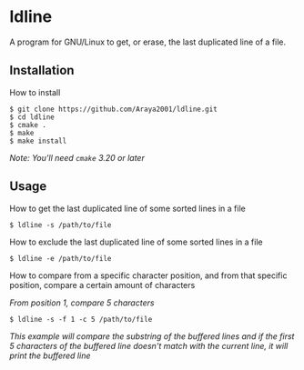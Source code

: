 # ldline
A program for GNU/Linux to get, or erase, the last duplicated line of a file.

## Installation

How to install

```
$ git clone https://github.com/Araya2001/ldline.git
$ cd ldline
$ cmake .
$ make
$ make install
```

*Note: You'll need `cmake` 3.20 or later*

## Usage

How to get the last duplicated line of some sorted lines in a file

```
$ ldline -s /path/to/file
```

How to exclude the last duplicated line of some sorted lines in a file

```
$ ldline -e /path/to/file
```

How to compare from a specific character position, and from that specific position, compare a certain amount of characters

*From position 1, compare 5 characters*

```
$ ldline -s -f 1 -c 5 /path/to/file
```

*This example will compare the substring of the buffered lines and if the first 5 characters of the buffered line doesn't match with the current line, it will print the buffered line*

